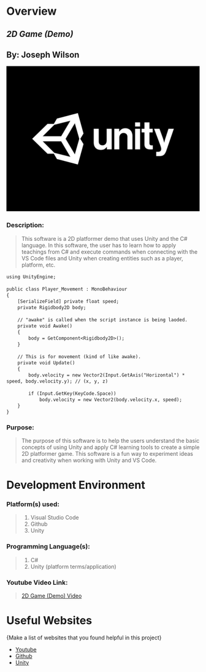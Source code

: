 # Overview

## *2D Game (Demo)*
## By: Joseph Wilson

![Image](Assets\Images\Unity.jpg)

### Description:
> This software is a 2D platformer demo that uses Unity and the C# language. In this software, the user has to learn how to apply teachings from C# and execute commands when connecting with the VS Code files and Unity when creating entities such as a player, platform, etc. 
```
using UnityEngine;

public class Player_Movement : MonoBehaviour
{
    [SerializeField] private float speed;
    private Rigidbody2D body;

    // "awake" is called when the script instance is being laoded.
    private void Awake()
    {
        body = GetComponent<Rigidbody2D>();
    }

    // This is for movement (kind of like awake).
    private void Update()
    {
        body.velocity = new Vector2(Input.GetAxis("Horizontal") * speed, body.velocity.y); // (x, y, z)

        if (Input.GetKey(KeyCode.Space))
            body.velocity = new Vector2(body.velocity.x, speed);
    }
}
```

### Purpose:
> The purpose of this software is to help the users understand the basic concepts of using Unity and apply C# learning tools to create a simple 2D platformer game. This software is a fun way to experiment ideas and creativity when working with Unity and VS Code. 

# Development Environment

### Platform(s) used:
> 1. Visual Studio Code
> 2. Github
> 3. Unity

### Programming Language(s):
> 1. C#
> 2. Unity (platform terms/application)

### Youtube Video Link:
> [ 2D Game (Demo) Video](https://www.youtube.com/watch?v=bP1Akro16B4&list=PLygsIex1OHUE7-9G2CkJ1ySt-spNqEPKs&index=5)

# Useful Websites

{Make a list of websites that you found helpful in this project}
* [Youtube](http://youtube.com)
* [Github](http://github.com)
* [Unity](http://unity.com)